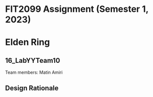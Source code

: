 # FIT2099 Assignment (Semester 1, 2023)
# Elden Ring

## 16_LabYYTeam10
Team members:
Matin Amiri

## Design Rationale